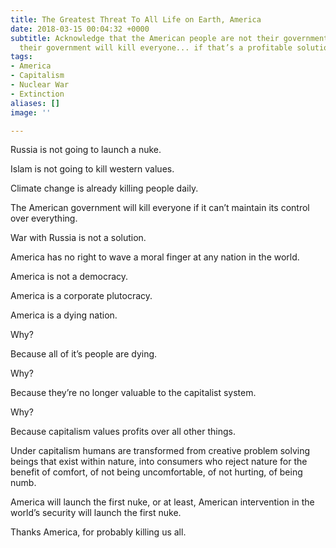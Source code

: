 ```yaml
---
title: The Greatest Threat To All Life on Earth, America
date: 2018-03-15 00:04:32 +0000
subtitle: Acknowledge that the American people are not their government, and that
  their government will kill everyone... if that’s a profitable solution.
tags:
- America
- Capitalism
- Nuclear War
- Extinction
aliases: []
image: ''

---
```

Russia is not going to launch a nuke.

Islam is not going to kill western values.

Climate change is already killing people daily.

The American government will kill everyone if it can’t maintain its control over everything.

War with Russia is not a solution.

America has no right to wave a moral finger at any nation in the world.

America is not a democracy.

America is a corporate plutocracy.

America is a dying nation.

Why?

Because all of it’s people are dying.

Why?

Because they’re no longer valuable to the capitalist system.

Why?

Because capitalism values profits over all other things. 

Under capitalism humans are transformed from creative problem solving beings that exist within nature, into consumers who reject nature for the benefit of comfort, of not being uncomfortable, of not hurting, of being numb.

America will launch the first nuke, or at least, American intervention in the world’s security will launch the first nuke.

Thanks America, for probably killing us all.